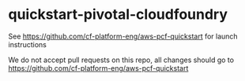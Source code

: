 # quickstart-pivotal-cloudfoundry

See 
https://github.com/cf-platform-eng/aws-pcf-quickstart
for launch instructions

We do not accept pull requests on this repo, all changes should go to
https://github.com/cf-platform-eng/aws-pcf-quickstart
